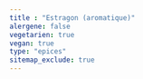 ```yaml
---
title : "Estragon (aromatique)"
alergene: false
vegetarien: true
vegan: true
type: "epices"
sitemap_exclude: true
--- 
```

